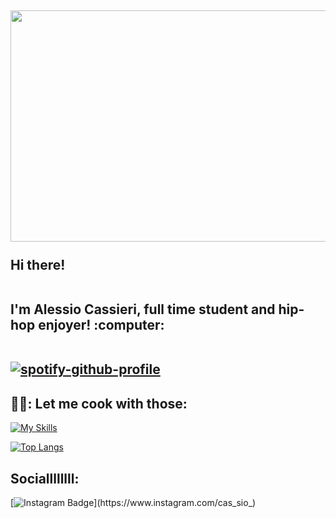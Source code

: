 <h2 align="left">
 <abc>
  <img src ="https://media.giphy.com/media/fwtYgX4buYMJw0hJeA/giphy.gif" width="800" height="370" > <br>
  <br>Hi there!<br>
  <br> <p></p>I'm Alessio Cassieri, full time student and hip-hop enjoyer! :computer:</abc><br>
 <br>
  
[![spotify-github-profile](https://spotify-github-profile.vercel.app/api/view?uid=21qfkrxjcoiicqxb6vi5ayi5y&cover_image=true&theme=natemoo-re&show_offline=false&background_color=121212&interchange=false)](https://github.com/kittinan/spotify-github-profile)  <br>
 </abc>
</h2> 
<h2 align="left">👨‍🍳: Let me cook with those:</h2>
<p align="left">
 
[![My Skills](https://skillicons.dev/icons?i=c,java,py,php,js,html,bootstrap,css,angular,laravel,nodejs,r,blender,unity)](https://skillicons.dev)
 
[![Top Langs](https://github-readme-stats-sigma-five.vercel.app/api/top-langs/?username=Cassio7&langs_count=10&theme=tokyonight&layout=compact&hide_progress=true)](https://github.com/anuraghazra/github-readme-stats)

</p>


<h2 align="left">Sociallllllll:</h2>
 
 [![Instagram Badge](https://img.shields.io/badge/-@cas_sio_-D7008A?style=flat-square&labelColor=D7008A&logo=Instagram&logoColor=white&link=https://www.instagram.com/cas_sio_)](https://www.instagram.com/cas_sio_)
